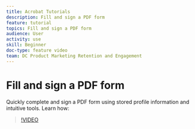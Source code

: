 ```yaml
---
title: Acrobat Tutorials
description: Fill and sign a PDF form
feature: tutorial
topics: Fill and sign a PDF form
audience: User
activity: use
skill: Beginner
doc-type: feature video
team: DC Product Marketing Retention and Engagement
---
```


# Fill and sign a PDF form

Quickly complete and sign a PDF form using stored profile information and intuitive tools. Learn how:

>[!VIDEO](https://video.tv.adobe.com/v/35495?hidetitle=true)